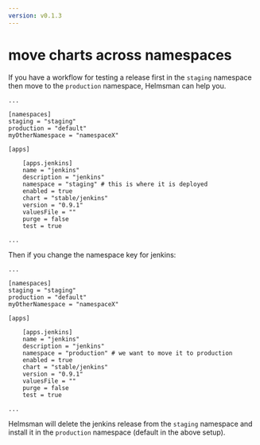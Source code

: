 ```yaml
---
version: v0.1.3
---
```


# move charts across namespaces

If you have a workflow for testing a release first in the `staging` namespace then move to the `production` namespace, Helmsman can help you.

```
...

[namespaces]
staging = "staging" 
production = "default"
myOtherNamespace = "namespaceX"

[apps]

    [apps.jenkins]
    name = "jenkins" 
    description = "jenkins"
    namespace = "staging" # this is where it is deployed
    enabled = true 
    chart = "stable/jenkins" 
    version = "0.9.1" 
    valuesFile = "" 
    purge = false 
    test = true  

...
``` 

Then if you change the namespace key for jenkins:

```
...

[namespaces]
staging = "staging" 
production = "default"
myOtherNamespace = "namespaceX"

[apps]

    [apps.jenkins]
    name = "jenkins" 
    description = "jenkins"
    namespace = "production" # we want to move it to production
    enabled = true 
    chart = "stable/jenkins" 
    version = "0.9.1" 
    valuesFile = "" 
    purge = false 
    test = true  

...
``` 

Helmsman will delete the jenkins release from the `staging` namespace and install it in the `production` namespace (default in the above setup).